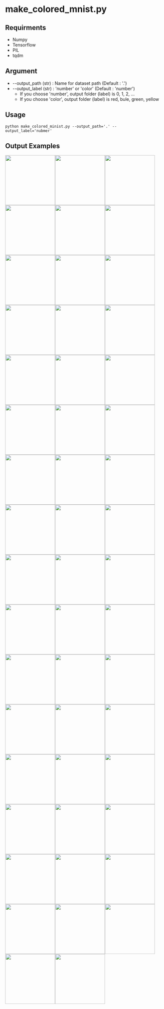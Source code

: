# make_colored_mnist.py
## Requirments
- Numpy
- Tensorflow
- PIL
- tqdm

## Argument
- --output_path (str) : Name for dataset path (Default : '.')
- --output_label (str) : 'number' or 'color' (Default : 'number')
    - If you choose 'number', output folder (label) is 0, 1, 2, ...
    - If you choose 'color', output folder (label) is red, bule, green, yellow

## Usage
```
python make_colored_minist.py --output_path='.' --output_label='nubmer'
```

## Output Examples
<img src="https://user-images.githubusercontent.com/28722930/84001874-7b7ff180-a9a2-11ea-9bcc-6d9fc0bc8346.jpg" width="160px"><img src="https://user-images.githubusercontent.com/28722930/84001900-83d82c80-a9a2-11ea-8e1a-b1fdececc156.jpg" width="160px"><img src="https://user-images.githubusercontent.com/28722930/84001911-876bb380-a9a2-11ea-9680-387c97520717.jpg" width="160px"><img src="https://user-images.githubusercontent.com/28722930/84001921-8b97d100-a9a2-11ea-9981-c486978c35c9.jpg" width="160px"><img src="https://user-images.githubusercontent.com/28722930/84001931-8fc3ee80-a9a2-11ea-9177-cb52471a757a.jpg" width="160px"><img src="https://user-images.githubusercontent.com/28722930/84001998-ab2ef980-a9a2-11ea-9b46-d547faaa58b7.jpg" width="160px"><img src="https://user-images.githubusercontent.com/28722930/84002013-b124da80-a9a2-11ea-9ba3-c0e96ec4220a.jpg" width="160px"><img src="https://user-images.githubusercontent.com/28722930/84002026-b550f800-a9a2-11ea-934d-951dcaaf798b.jpg" width="160px"><img src="https://user-images.githubusercontent.com/28722930/84002046-bbdf6f80-a9a2-11ea-86c9-eda8fce9935e.jpg" width="160px"><img src="https://user-images.githubusercontent.com/28722930/84002051-beda6000-a9a2-11ea-92ff-e641f0d1f417.jpg" width="160px"><img src="https://user-images.githubusercontent.com/28722930/84002090-d3b6f380-a9a2-11ea-8e1d-52d4244da1e9.jpg" width="160px"><img src="https://user-images.githubusercontent.com/28722930/84002104-d87ba780-a9a2-11ea-9154-d231e2f845b9.jpg" width="160px"><img src="https://user-images.githubusercontent.com/28722930/84002128-e03b4c00-a9a2-11ea-8e6b-62c5ea6c2fe7.jpg" width="160px"><img src="https://user-images.githubusercontent.com/28722930/84002136-e3363c80-a9a2-11ea-885e-15af81ca9183.jpg" width="160px"><img src="https://user-images.githubusercontent.com/28722930/84002143-e8938700-a9a2-11ea-9136-81b4857ea11d.jpg" width="160px"><img src="https://user-images.githubusercontent.com/28722930/84002198-0103a180-a9a3-11ea-90d2-6718cfc1054b.jpg" width="160px"><img src="https://user-images.githubusercontent.com/28722930/84002213-07921900-a9a3-11ea-81a4-c4d79fe01fd4.jpg" width="160px"><img src="https://user-images.githubusercontent.com/28722930/84002220-0b25a000-a9a3-11ea-8573-35cc19b9c048.jpg" width="160px"><img src="https://user-images.githubusercontent.com/28722930/84002229-111b8100-a9a3-11ea-81e0-09e566025344.jpg" width="160px"><img src="https://user-images.githubusercontent.com/28722930/84002245-1678cb80-a9a3-11ea-9b4d-53869be8263a.jpg" width="160px"><img src="https://user-images.githubusercontent.com/28722930/84002300-2bedf580-a9a3-11ea-94ef-e373c7e39c98.jpg" width="160px"><img src="https://user-images.githubusercontent.com/28722930/84002307-301a1300-a9a3-11ea-8028-3b4d36b5fe47.jpg" width="160px"><img src="https://user-images.githubusercontent.com/28722930/84002320-34dec700-a9a3-11ea-9bd9-b4fd696bc21c.jpg" width="160px"><img src="https://user-images.githubusercontent.com/28722930/84002325-37412100-a9a3-11ea-94e0-5938105dc267.jpg" width="160px"><img src="https://user-images.githubusercontent.com/28722930/84002331-3a3c1180-a9a3-11ea-8f60-2a0231662732.jpg" width="160px"><img src="https://user-images.githubusercontent.com/28722930/84002345-40ca8900-a9a3-11ea-9895-3118f49604f9.jpg" width="160px"><img src="https://user-images.githubusercontent.com/28722930/84002361-458f3d00-a9a3-11ea-952e-dd1ddde7e818.jpg" width="160px"><img src="https://user-images.githubusercontent.com/28722930/84002374-4922c400-a9a3-11ea-91ad-b4dd631c419b.jpg" width="160px"><img src="https://user-images.githubusercontent.com/28722930/84002388-4fb13b80-a9a3-11ea-8f73-4bd537914398.jpg" width="160px"><img src="https://user-images.githubusercontent.com/28722930/84002394-52ac2c00-a9a3-11ea-9a6b-15c8e3321abe.jpg" width="160px"><img src="https://user-images.githubusercontent.com/28722930/84002512-82f3ca80-a9a3-11ea-9a21-9de7ba076fdf.jpg" width="160px"><img src="https://user-images.githubusercontent.com/28722930/84002527-86875180-a9a3-11ea-9da6-be300f272dab.jpg" width="160px"><img src="https://user-images.githubusercontent.com/28722930/84002533-88e9ab80-a9a3-11ea-89dd-6acd67e8bef9.jpg" width="160px"><img src="https://user-images.githubusercontent.com/28722930/84002540-8c7d3280-a9a3-11ea-9c41-26cea4373199.jpg" width="160px"><img src="https://user-images.githubusercontent.com/28722930/84002551-9010b980-a9a3-11ea-9ec5-569dea53a1a3.jpg" width="160px"><img src="https://user-images.githubusercontent.com/28722930/84002568-9737c780-a9a3-11ea-97b1-1e7f775f74c2.jpg" width="160px"><img src="https://user-images.githubusercontent.com/28722930/84002578-9d2da880-a9a3-11ea-8e6f-b8a037d0d1cf.jpg" width="160px"><img src="https://user-images.githubusercontent.com/28722930/84002590-a0289900-a9a3-11ea-99be-4c8beb33f134.jpg" width="160px"><img src="https://user-images.githubusercontent.com/28722930/84002605-a6b71080-a9a3-11ea-93f9-0aef89fc6f82.jpg" width="160px"><img src="https://user-images.githubusercontent.com/28722930/84002638-b6cef000-a9a3-11ea-97ab-9639e15df865.jpg" width="160px"><img src="https://user-images.githubusercontent.com/28722930/84002729-d5cd8200-a9a3-11ea-8f2b-c55f3df4ff83.jpg" width="160px"><img src="https://user-images.githubusercontent.com/28722930/84002739-da923600-a9a3-11ea-966b-24673ae10bc6.jpg" width="160px"><img src="https://user-images.githubusercontent.com/28722930/84002751-de25bd00-a9a3-11ea-8241-3200b2ed59c6.jpg" width="160px"><img src="https://user-images.githubusercontent.com/28722930/84002756-e120ad80-a9a3-11ea-85b3-c707afcf2622.jpg" width="160px"><img src="https://user-images.githubusercontent.com/28722930/84002765-e41b9e00-a9a3-11ea-8be8-9703501dee4c.jpg" width="160px"><img src="https://user-images.githubusercontent.com/28722930/84002782-eed63300-a9a3-11ea-8b57-0da008365536.jpg" width="160px"><img src="https://user-images.githubusercontent.com/28722930/84002791-f39ae700-a9a3-11ea-86c4-233e2c5e1da0.jpg" width="160px"><img src="https://user-images.githubusercontent.com/28722930/84002796-f72e6e00-a9a3-11ea-8832-7d4792247bdb.jpg" width="160px"><img src="https://user-images.githubusercontent.com/28722930/84002806-fb5a8b80-a9a3-11ea-86db-b7733abd904e.jpg" width="160px"><img src="https://user-images.githubusercontent.com/28722930/84002812-fe557c00-a9a3-11ea-83bf-009c414e36da.jpg" width="160px">
